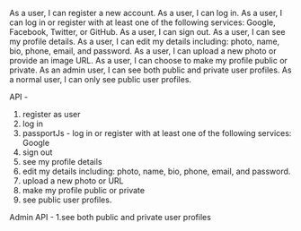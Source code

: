 As a user, I can register a new account.
As a user, I can log in.
As a user, I can log in or register with at least one of the following services: Google, Facebook,
Twitter, or GitHub.
As a user, I can sign out.
As a user, I can see my profile details.
As a user, I can edit my details including: photo, name, bio, phone, email, and password.
As a user, I can upload a new photo or provide an image URL.
As a user, I can choose to make my profile public or private.
As an admin user, I can see both public and private user profiles.
As a normal user, I can only see public user profiles.



API -
1. register as user
2. log in 
3. passportJs - log in or register with at least one of the following services: Google
4. sign out
5. see my profile details
6. edit my details including: photo, name, bio, phone, email, and password.
7. upload a new photo or URL
8. make my profile public or private
9. see public user profiles.



Admin API -
1.see both public and private user profiles
